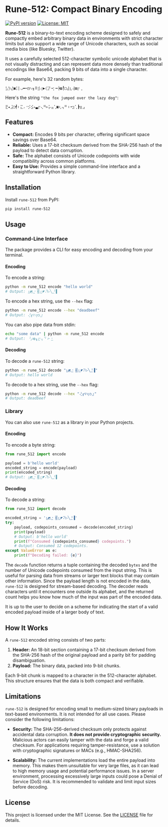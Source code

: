 # Rune-512: Compact Binary Encoding

[![PyPI version](https://badge.fury.io/py/rune-512.svg)](https://badge.fury.io/py/rune-512)
[![License: MIT](https://img.shields.io/badge/License-MIT-yellow.svg)](https://opensource.org/licenses/MIT)

**Rune-512** is a binary-to-text encoding scheme designed to safely and compactly embed arbitrary binary data in environments with strict character limits but also support a wide range of Unicode characters, such as social media bios (like Bluesky, Twitter).

It uses a carefully selected 512-character symbolic unicode alphabet that is not visually distracting and can represent data more densely than traditional encodings like Base64, packing 9 bits of data into a single character.

For example, here's 32 random bytes:

```
⣣⡳⣜▣╎⡇◡━┉◳⠢╖⠿⣺⢔▶⢎⡝╺⡂╍╞▨╿□⣼⣆⢼▤⡖⢀
```

Here's the string `"the fox jumped over the lazy dog"`:

```
⣟▴⣨□┩⠆⣍◞⠐⡪⣪▵▃⡖⢄⠛▻⡥⣤⢁▣⢆⢤⠛⠰╺⣲⢁┣⣶⣠
```

## Features

- **Compact:** Encodes 9 bits per character, offering significant space savings over Base64.
- **Reliable:** Uses a 17-bit checksum derived from the SHA-256 hash of the payload to detect data corruption.
- **Safe:** The alphabet consists of Unicode codepoints with wide compatibility across common platforms.
- **Easy to Use:** Provides a simple command-line interface and a straightforward Python library.

## Installation

Install `rune-512` from PyPI:

```bash
pip install rune-512
```

## Usage

### Command-Line Interface

The package provides a CLI for easy encoding and decoding from your terminal.

#### Encoding

To encode a string:
```bash
python -m rune_512 encode "hello world"
# Output: ⣦◩⣐▕╣⣆◤⠝▷╲⣘▐
```

To encode a hex string, use the `--hex` flag:
```bash
python -m rune_512 encode --hex "deadbeef"
# Output: ⢜╓▽⢶◷⣰
```

You can also pipe data from stdin:
```bash
echo "some data" | python -m rune_512 encode
# Output: ⠘⡴◍╻⣖⢤⠙⠰╴⣂
```

#### Decoding

To decode a `rune-512` string:
```bash
python -m rune_512 decode "⣦◩⣐▕╣⣆◤⠝▷╲⣘▐"
# Output: hello world
```

To decode to a hex string, use the `--hex` flag:
```bash
python -m rune_512 decode --hex "⢜╓▽⢶◷⣰"
# Output: deadbeef
```

### Library

You can also use `rune-512` as a library in your Python projects.

#### Encoding

To encode a byte string:

```python
from rune_512 import encode

payload = b'hello world'
encoded_string = encode(payload)
print(encoded_string)
# Output: ⣦◩⣐▕╣⣆◤⠝▷╲⣘▐
```

#### Decoding

To decode a string:

```python
from rune_512 import decode

encoded_string = '⣦◩⣐▕╣⣆◤⠝▷╲⣘▐'
try:
    payload, codepoints_consumed = decode(encoded_string)
    print(payload)
    # Output: b'hello world'
    print(f"Consumed {codepoints_consumed} codepoints.")
    # Output: Consumed 12 codepoints.
except ValueError as e:
    print(f"Decoding failed: {e}")
```

The `decode` function returns a tuple containing the decoded `bytes` and the number of Unicode codepoints consumed from the input string. This is useful for parsing data from streams or larger text blocks that may contain other information. Since the payload length is not encoded in the data, `rune-512` is designed for stream-based decoding. The decoder reads characters until it encounters one outside its alphabet, and the returned count helps you know how much of the input was part of the encoded data.

It is up to the user to decide on a scheme for indicating the start of a valid encoded payload inside of a larger body of text.

## How It Works

A `rune-512` encoded string consists of two parts:

1.  **Header:** An 18-bit section containing a 17-bit checksum derived from the SHA-256 hash of the original payload and a parity bit for padding disambiguation.
2.  **Payload:** The binary data, packed into 9-bit chunks.

Each 9-bit chunk is mapped to a character in the 512-character alphabet. This structure ensures that the data is both compact and verifiable.

## Limitations

`rune-512` is designed for encoding small to medium-sized binary payloads in text-based environments. It is not intended for all use cases. Please consider the following limitations:

*   **Security:** The SHA-256-derived checksum only protects against accidental data corruption. **It does not provide cryptographic security.** Malicious actors can easily tamper with the data and forge a valid checksum. For applications requiring tamper-resistance, use a solution with cryptographic signatures or MACs (e.g., HMAC-SHA256).

*   **Scalability:** The current implementations load the entire payload into memory. This makes them unsuitable for very large files, as it can lead to high memory usage and potential performance issues. In a server environment, processing excessively large inputs could pose a Denial of Service (DoS) risk. It is recommended to validate and limit input sizes before decoding.

## License

This project is licensed under the MIT License. See the [LICENSE](LICENSE) file for details.
